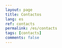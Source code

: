 ```yaml
---
layout: page
title: Contactos
lang: es
ref: contacts
permalink: /es/contacts
tags: [contacts]
comments: false
---
```

